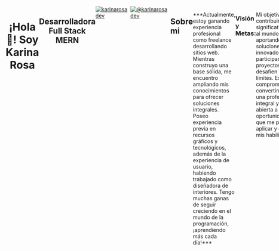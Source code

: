 

<div style="display: flex;">
<p align="center" width="300">
   <h1 align="center">¡Hola👋! Soy Karina Rosa</h1>
<h2 align="center">Desarrolladora Full Stack MERN</h2>
<a href="https://linkedin.com/in/karinarosadev" target="blank"><img align="center" src="https://img.shields.io/badge/LinkedIn-0077B5?style=for-the-badge&logo=linkedin&logoColor=white" alt="karinarosadev"/></a>
   <a href = "mailto:karinarosadev@gmail.com" target="blank"><img align="center" src="https://img.shields.io/badge/Gmail-D14836?style=for-the-badge&logo=gmail&logoColor=white" alt="@karinarosadev"  /></a>
<br>
<br>

<h2>Sobre mi</h2>
<p>
  ***Actualmente, estoy ganando experiencia profesional como freelance desarrollando sitios web. Mientras construyo una base sólida, me encuentro ampliando mis conocimientos para ofrecer soluciones integrales. Poseo experiencia previa en recursos gráficos y tecnológicos, además de la experiencia de usuario, habiendo trabajado como diseñadora de interiores.  
  Tengo muchas ganas de seguir creciendo en el mundo de la programación, ¡aprendiendo más cada día!***
</p>

<h3 align="left">Visión y Metas:</h3>

<p>
  Mi objetivo es contribuir significativamente al mundo digital, aportando soluciones innovadoras y participando en proyectos que desafíen mis límites. Estoy comprometida a convertirme en una profesional integral y estoy abierta a oportunidades que me permitan aplicar y expandir mis habilidades.
</p>

<h3 align="left">Habilidades Técnicas:</h3>
<br>

 <div style="display: flex;">
<!--tech stack icons-->
<p align="left">
  <a href="https://skillicons.dev">
    <img src="https://skillicons.dev/icons?i=html,css,js,react,bootstrap,nodejs,ex,mongodb,php,mysql,,git,github,postman,vscode" />
  </a>
</p>
  
</div>

<br>
<br>
<h3 align="center">¡Gracias por visitar mi perfil! 🌈✨</h3>
<h4 align="center">Estoy abierta a oportunidades y conexiones de colaboración. ¡Contáctame para discutir proyectos o compartir conocimientos! </h4>






